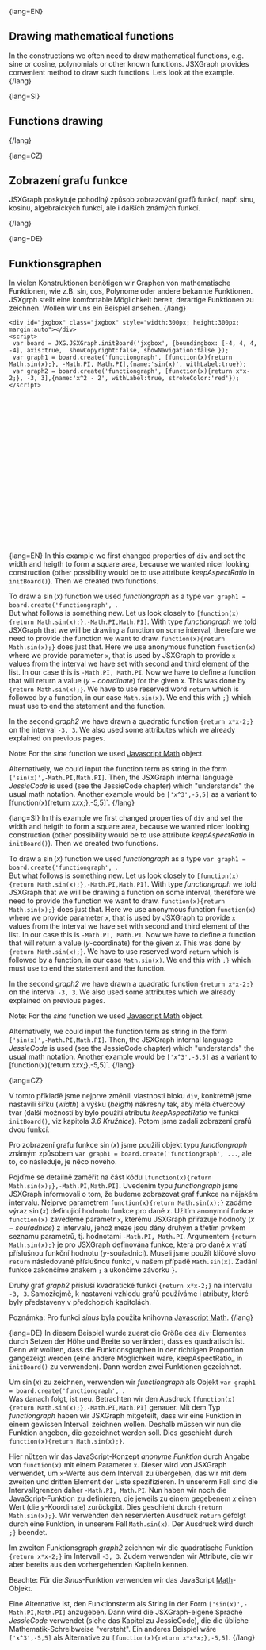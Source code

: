 {lang=EN}
## Drawing mathematical functions

In the constructions we often need to draw mathematical functions, e.g. sine or cosine, polynomials or other known functions.
JSXGraph provides convenient method to draw such functions. Lets look at the example.
{/lang}

{lang=SI}
## Functions drawing
{/lang}

{lang=CZ}
## Zobrazení grafu funkce

JSXGraph poskytuje pohodlný způsob zobrazování grafů funkcí, např. sinu, kosinu, algebraických funkcí, ale i dalších známých funkcí.

{/lang}

{lang=DE}
## Funktionsgraphen

In vielen Konstruktionen benötigen wir Graphen von mathematische Funktionen, wie z.B. sin, cos, Polynome oder andere bekannte Funktionen.
JSXgrph stellt eine komfortable Möglichkeit bereit, derartige Funktionen zu zeichnen.
Wollen wir uns ein Beispiel ansehen.
{/lang}

```JS
<div id="jxgbox" class="jxgbox" style="width:300px; height:300px; margin:auto"></div>
<script>
 var board = JXG.JSXGraph.initBoard('jxgbox', {boundingbox: [-4, 4, 4, -4], axis:true,  showCopyright:false, showNavigation:false });
 var graph1 = board.create('functiongraph', [function(x){return Math.sin(x);}, -Math.PI, Math.PI],{name:'sin(x)', withLabel:true});
 var graph2 = board.create('functiongraph', [function(x){return x*x-2;}, -3, 3],{name:'x^2 - 2', withLabel:true, strokeColor:'red'});
</script>
``` 

<div id="jxgbox" class="jxgbox" style="width:300px; height:300px; margin:auto"></div>
<script>
 var board = JXG.JSXGraph.initBoard('jxgbox', {boundingbox: [-4, 4, 4, -4], axis:true,  showCopyright:false, showNavigation:false });
 var graph1 = board.create('functiongraph', [function(x){return Math.sin(x);},-Math.PI,Math.PI],{name:'sin(x)', withLabel:true});
 var graph2 = board.create('functiongraph', [function(x){return x*x-2;},-3,3],{name:'x^2 - 2', withLabel:true, strokeColor:'red'});
</script>

{lang=EN}
In this example we first changed properties of `div` and set the width and heigth to form a square area, because we wanted
nicer looking construction (other possibility would be to use attribute _keepAspectRatio_ in `initBoard()`). Then we created
two functions.

To draw a $\sin (x)$ function we used _functiongraph_ as a type
`var graph1 = board.create('functiongraph', `.  
But what follows is something new.
Let us look closely to `[function(x){return Math.sin(x);},-Math.PI,Math.PI]`. With type _functiongraph_ we told JSXGraph that
we will be drawing a function on some interval, therefore we need to provide the function we want to draw.
`function(x){return Math.sin(x);}` does just that. Here we use anonymous function `function(x)` where we provide parameter `x`,
that is used by JSXGraph to provide `x` values from the interval we have set with second and third element of the list. In our
case this is `-Math.PI, Math.PI`. Now we have to define a function that will return a value ($y-coordinate$) for the given $x$.
This was done by `{return Math.sin(x);}`. We have to use reserved word `return` which is followed by a function, in our case
`Math.sin(x)`. We end this with `;}` which must use to end the statement and the function.

In the second _graph2_ we have drawn a quadratic function `{return x*x-2;}` on the interval `-3, 3`. We also used some attributes
which we already explained on previous pages.

Note: For the _sine_ function we used
[Javascript Math](https://developer.mozilla.org/en-US/docs/Web/JavaScript/Reference/Global_Objects/Math) object.

Alternatively, we could input the function term as string in the form
`['sin(x)',-Math.PI,Math.PI]`. Then, the JSXGraph internal language *JessieCode* is used (see the JessieCode chapter)
which "understands" the usual math notation.
Another example would be `['x^3',-5,5]` as a variant to [function(x){return x*x*x;},-5,5]`.
{/lang}

{lang=SI}
In this example we first changed properties of `div` and set the width and heigth to form a square area, because we wanted
nicer looking construction (other possibility would be to use attribute _keepAspectRatio_ in `initBoard()`). Then we created
two functions. 

To draw a $\sin (x)$ function we used _functiongraph_ as a type 
`var graph1 = board.create('functiongraph', `.  
But what follows is something new.
Let us look closely to `[function(x){return Math.sin(x);},-Math.PI,Math.PI]`. With type _functiongraph_ we told JSXGraph that
we will be drawing a function on some interval, therefore we need to provide the function we want to draw. 
`function(x){return Math.sin(x);}` does just that. Here we use anonymous function `function(x)` where we provide parameter `x`,
that is used by JSXGraph to provide `x` values from the interval we have set with second and third element of the list. In our 
case this is `-Math.PI, Math.PI`. Now we have to define a function that will return a value ($y$-coordinate) for the given $x$.
This was done by `{return Math.sin(x);}`. We have to use reserved word `return` which is followed by a function, in our case
`Math.sin(x)`. We end this with `;}` which must use to end the statement and the function.

In the second _graph2_ we have drawn a quadratic function `{return x*x-2;}` on the interval `-3, 3`. We also used some attributes
which we already explained on previous pages.

Note: For the _sine_ function we used
[Javascript Math](https://developer.mozilla.org/en-US/docs/Web/JavaScript/Reference/Global_Objects/Math) object.

Alternatively, we could input the function term as string in the form
`['sin(x)',-Math.PI,Math.PI]`. Then, the JSXGraph internal language *JessieCode* is used (see the JessieCode chapter)
which "understands" the usual math notation.
Another example would be `['x^3',-5,5]` as a variant to [function(x){return x*x*x;},-5,5]`.
{/lang}

{lang=CZ}

V tomto příkladě jsme nejprve změnili vlastnosti bloku `div`, konkrétně jsme nastavili šířku (*width*) a výšku (*heigth*)
nákresny tak, aby měla čtvercový tvar (další možností by bylo použití atributu _keepAspectRatio_ ve funkci `initBoard()`,
viz kapitola *3.6 Kružnice*). Potom jsme zadali zobrazení grafů dvou funkcí. 

Pro zobrazení grafu funkce $\sin (x)$ jsme použili objekt typu _functiongraph_ známým způsobem `var graph1 = board.create('functiongraph', ...`, 
ale to, co následuje, je něco nového. 

Pojďme se detailně zaměřit na část kódu `[function(x){return Math.sin(x);},-Math.PI,Math.PI]`.
Uvedením typu _functiongraph_ jsme JSXGraph informovali o tom, že budeme zobrazovat graf funkce na nějakém intervalu.
Nejprve parametrem `function(x){return Math.sin(x);}` zadáme výraz $\sin (x)$ definující hodnotu funkce pro dané $x$.
Užitím anonymní funkce `function(x)` zavedeme parametr `x`, kterému JSXGraph přiřazuje hodnoty ($x-souřadnice$) z intervalu, jehož 
meze jsou dány druhým a třetím prvkem seznamu parametrů, tj. hodnotami `-Math.PI, Math.PI`. 
Argumentem `{return Math.sin(x);}` je pro JSXGraph definována funkce, která pro dané $x$ vrátí příslušnou 
funkční hodnotu ($y$-souřadnici). Museli jsme použít klíčové slovo `return` následované příslušnou funkcí,
v našem případě `Math.sin(x)`. Zadání funkce zakončíme znakem `;` a ukončíme závorku `}`.

Druhý graf _graph2_ přísluší kvadratické funkci `{return x*x-2;}` na intervalu `-3, 3`. Samozřejmě, k nastavení vzhledu 
grafů používáme i atributy, které byly představeny v předchozích kapitolách.

Poznámka: Pro funkci _sinus_ byla použita knihovna [Javascript Math](https://developer.mozilla.org/en-US/docs/Web/JavaScript/Reference/Global_Objects/Math). 
{/lang}

{lang=DE}
In diesem Beispiel wurde zuerst die Größe des `div`-Elementes durch Setzen der Höhe und Breite so verändert, dass es quadratisch ist.
Denn wir wollten, dass die Funktionsgraphen in der richtigen Proportion gangezeigt werden (eine andere Möglichkeit wäre,
keepAspectRatio_ in `initBoard()` zu verwenden). Dann werden zwei Funktionen gezeichnet.

Um $\sin (x)$ zu zeichnen, verwenden wir _functiongraph_ als Objekt
`var graph1 = board.create('functiongraph', `.  
Was danach folgt, ist neu.
Betrachten wir den Ausdruck `[function(x){return Math.sin(x);},-Math.PI,Math.PI]` genauer.
Mit dem Typ _functiongraph_ haben wir JSXGraph mitgeteilt,
dass wir eine Funktion in einem gewissen Intervall zeichnen wollen.
Deshalb müssen wir nun die Funktion angeben, die gezeichnet werden soll. Dies geschieht durch
`function(x){return Math.sin(x);}`.

Hier nützen wir das JavaScript-Konzept *anonyme Funktion* durch Angabe von `function(x)` mit einem Parameter `x`.
Dieser wird von JSXGraph verwendet, um `x`-Werte aus dem Intervall zu übergeben, das wir mit dem zweiten und dritten
Element der Liste spezifizieren.
In unsererm Fall sind die Intervallgrenzen daher `-Math.PI, Math.PI`.
Nun haben wir noch die JavaScript-Funktion zu definieren, die jeweils zu einem
gegebenem $x$ einen Wert (die $y$-Koordinate) zurückgibt.
Dies geschieht durch `{return Math.sin(x);}`. Wir verwenden den reservierten Ausdruck `return` gefolgt durch eine Funktion, in unserem Fall
`Math.sin(x)`. Der Ausdruck wird durch `;}` beendet.

Im zweiten Funktionsgraph _graph2_ zeichnen wir die quadratische Funktion `{return x*x-2;}` im Intervall `-3, 3`. Zudem
verwenden wir Attribute, die wir aber bereits aus den vorhergehenden Kapiteln kennen.

Beachte: Für die _Sinus_-Funktion verwenden wir das JavaScript [Math](https://developer.mozilla.org/en-US/docs/Web/JavaScript/Reference/Global_Objects/Math)-Objekt.

Eine Alternative ist, den Funktionsterm als String in der Form
`['sin(x)',-Math.PI,Math.PI]` anzugeben. Dann wird die JSXGraph-eigene Sprache *JessieCode* verwendet (siehe das Kapitel zu JessieCode),
die die übliche Mathematik-Schreibweise "versteht". Ein anderes Beispiel wäre `['x^3',-5,5]` als Alternative zu
`[function(x){return x*x*x;},-5,5]`.
{/lang}
